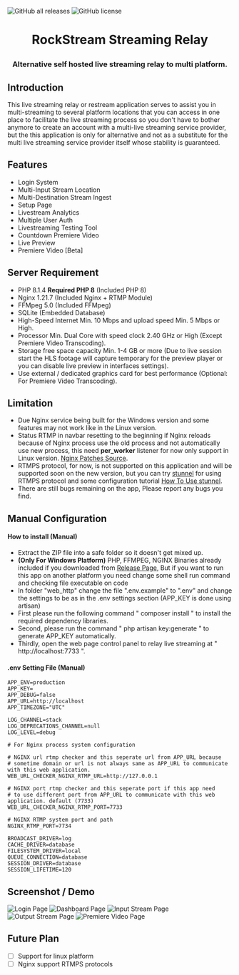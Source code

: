 ![GitHub all releases](https://img.shields.io/github/downloads/sandyh90/rockstream-streaming-relay/total?style=for-the-badge)
![GitHub license](https://img.shields.io/github/license/sandyh90/rockstream-streaming-relay?style=for-the-badge)

<h1 align="center">RockStream Streaming Relay</p>

<h3 align="center">Alternative self hosted live streaming relay to multi platform.</h3>

## Introduction
This live streaming relay or restream application serves to assist you in multi-streaming to several platform locations that you can access in one place to facilitate the live streaming process so you don't have to bother anymore
to create an account with a multi-live streaming service provider, but the this application is only for alternative and not as a substitute for the multi live streaming service provider itself whose stability is guaranteed.

## Features
- Login System
- Multi-Input Stream Location
- Multi-Destination Stream Ingest
- Setup Page
- Livestream Analytics
- Multiple User Auth
- Livestreaming Testing Tool
- Countdown Premiere Video
- Live Preview
- Premiere Video [Beta]

## Server Requirement
- PHP 8.1.4 **Required PHP 8** (Included PHP 8)
- Nginx 1.21.7 (Included Nginx + RTMP Module)
- FFMpeg 5.0 (Included FFMpeg)
- SQLite (Embedded Database)
- High-Speed Internet Min. 10 Mbps and upload speed Min. 5 Mbps or High.
- Processor Min. Dual Core with speed clock 2.40 GHz or High (Except Premiere Video Transcoding).
- Storage free space capacity Min. 1-4 GB or more (Due to live session start the HLS footage will capture temporary for the preview player or you can disable live preview in interfaces settings).
- Use external / dedicated graphics card for best performance (Optional: For Premiere Video Transcoding).

## Limitation
- Due Nginx service being built for the Windows version and some features may not work like in the Linux version.
- Status RTMP in navbar resetting to the beginning if Nginx reloads because of Nginx process use the old process and not automatically use new process, this need **per_worker** listener for now only support in Linux version. [Nginx Patches Source](https://github.com/arut/nginx-patches).
- RTMPS protocol, for now, is not supported on this application and will be supported soon on the new version, but you can try [stunnel](https://www.stunnel.org/) for using RTMPS protocol and some configuration tutorial [How To Use stunnel](https://serverfault.com/questions/1019317/receiving-rtmps-stream-on-nginx-rtmp).
- There are still bugs remaining on the app, Please report any bugs you find.

## Manual Configuration
#### How to install (Manual)
- Extract the ZIP file into a safe folder so it doesn't get mixed up.
- **(Only For Windows Platform)** PHP, FFMPEG, NGINX Binaries already included if you downloaded from [Release Page](https://github.com/sandyh90/rockstream-streaming-relay/releases),
But if you want to run this app on another platform you need change some shell run command and checking file executable on code
- In folder "web_http" change the file ".env.example" to ".env" and change the settings to be as in the .env settings section (APP_KEY is done using artisan)
- First please run the following command " composer install " to install the required dependency libraries.
- Second, please run the command " php artisan key:generate " to generate APP_KEY automatically.
- Thirdly, open the web page control panel to relay live streaming at " http://localhost:7733 ".

#### .env Setting File (Manual)
```
APP_ENV=production
APP_KEY=
APP_DEBUG=false
APP_URL=http://localhost
APP_TIMEZONE="UTC"

LOG_CHANNEL=stack
LOG_DEPRECATIONS_CHANNEL=null
LOG_LEVEL=debug

# For Nginx process system configuration

# NGINX url rtmp checker and this seperate url from APP_URL because
# sometime domain or url is not always same as APP_URL to communicate with this web application.
WEB_URL_CHECKER_NGINX_RTMP_URL=http://127.0.0.1

# NGINX port rtmp checker and this seperate port if this app need
# to use different port from APP_URL to communicate with this web application. default (7733)
WEB_URL_CHECKER_NGINX_RTMP_PORT=7733

# NGINX RTMP system port and path
NGINX_RTMP_PORT=7734

BROADCAST_DRIVER=log
CACHE_DRIVER=database
FILESYSTEM_DRIVER=local
QUEUE_CONNECTION=database
SESSION_DRIVER=database
SESSION_LIFETIME=120
```

## Screenshot / Demo

![Login Page](https://user-images.githubusercontent.com/30236529/177349049-2a94e4c5-2716-43a5-b790-8447b93ba54d.jpeg)
![Dashboard Page](https://user-images.githubusercontent.com/30236529/177348420-f726ab42-8f10-4f7c-9c5d-8dcf28be5dae.jpeg)
![Input Stream Page](https://user-images.githubusercontent.com/30236529/177348514-21f56b62-cdc3-4d1c-bc80-0e91e2fd7f70.jpeg)
![Output Stream Page](https://user-images.githubusercontent.com/30236529/177348614-dee23fee-263e-46d5-8fc6-77314547b3e5.jpeg)
![Premiere Video Page](https://user-images.githubusercontent.com/30236529/177348697-879174e0-2dae-4288-9d03-e771da5bc697.jpeg)

## Future Plan
- [ ] Support for linux platform
- [ ] Nginx support RTMPS protocols
